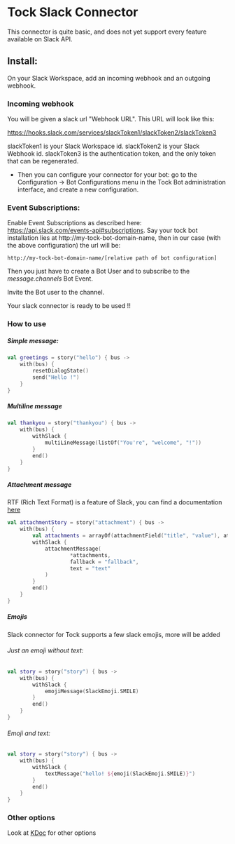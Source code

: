 # Tock Slack Connector

This connector is quite basic, and does not yet support every feature available on Slack API.

## Install:

On your Slack Workspace, add an incoming webhook and an outgoing webhook.

### Incoming webhook
You will be given a slack url "Webhook URL". This URL will look like this:

https://hooks.slack.com/services/slackToken1/slackToken2/slackToken3


slackToken1 is your Slack Workspace id.
slackToken2 is your Slack Webhook id.
slackToken3 is the authentication token, and the only token that can be regenerated.

* Then you can configure your connector for your bot: go to the Configuration -> Bot Configurations menu in the Tock Bot administration interface, and create a new configuration.


### Event Subscriptions:

Enable Event Subscriptions as described here: https://api.slack.com/events-api#subscriptions.
Say your tock bot installation lies at http://my-tock-bot-domain-name, then in our case (with the above configuration) the url will be:

```
http://my-tock-bot-domain-name/[relative path of bot configuration]
```

Then you just have to create a Bot User and to subscribe to the *message.channels* Bot Event.

Invite the Bot user to the channel.

Your slack connector is ready to be used !!

### How to use
##### Simple message:
```kotlin
val greetings = story("hello") { bus ->
    with(bus) {
        resetDialogState()
        send("Hello !")
    }
}
```

##### Multiline message

```kotlin
val thankyou = story("thankyou") { bus ->
    with(bus) {
        withSlack {
            multiLineMessage(listOf("You're", "welcome", "!"))
        }
        end()
    }
}
```

##### Attachment message
RTF (Rich Text Format) is a feature of Slack, you can find a documentation [here](https://api.slack.com/docs/message-formatting)

```kotlin
val attachmentStory = story("attachment") { bus ->
    with(bus) {
        val attachments = arrayOf(attachmentField("title", "value"), attachmentField("title", "value"))
        withSlack {
            attachmentMessage(
                    *attachments,
                    fallback = "fallback",
                    text = "text"
            )
        }
        end()
    }
}
```
##### Emojis

Slack connector for Tock supports a few slack emojis, more will be added

###### Just an emoji without text:

```kotlin
val story = story("story") { bus ->
    with(bus) {
        withSlack {
            emojiMessage(SlackEmoji.SMILE)
        }
        end()
    }
}
```

###### Emoji and text:

```kotlin
val story = story("story") { bus ->
    with(bus) {
        withSlack {
            textMessage("hello! ${emoji(SlackEmoji.SMILE)}")
        }
        end()
    }
}
```

### Other options

Look at [KDoc](https://voyages-sncf-technologies.github.io/tock/dokka/tock/fr.vsct.tock.bot.connector.slack/index.html)
 for other options
